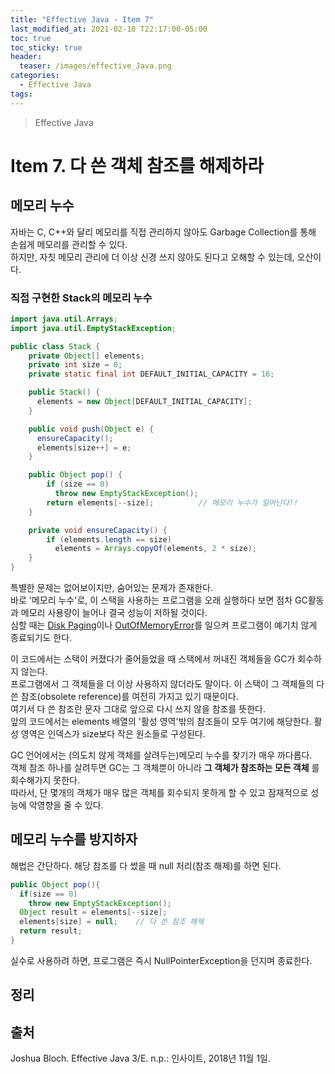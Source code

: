 ```yaml
---
title: "Effective Java - Item 7"
last_modified_at: 2021-02-18 T22:17:00-05:00
toc: true
toc_sticky: true
header:
  teaser: /images/effective_Java.png
categories: 
  - Effective Java
tags:
---
```


> Effective Java

Item 7. 다 쓴 객체 참조를 해제하라
=============
## 메모리 누수
자바는 C, C++와 달리 메모리를 직접 관리하지 않아도 Garbage Collection를 통해 손쉽게 메모리를 관리할 수 있다.  
하지만, 자칫 메모리 관리에 더 이상 신경 쓰지 않아도 된다고 오해할 수 있는데, 오산이다.  
### 직접 구현한 Stack의 메모리 누수
```java
import java.util.Arrays;
import java.util.EmptyStackException;

public class Stack {
    private Object[] elements;
    private int size = 0;
    private static final int DEFAULT_INITIAL_CAPACITY = 16;

    public Stack() {
      elements = new Object[DEFAULT_INITIAL_CAPACITY];
    }

    public void push(Object e) {
      ensureCapacity();
      elements[size++] = e;
    }

    public Object pop() {
        if (size == 0)
          throw new EmptyStackException();
        return elements[--size];          // 메모리 누수가 일어난다!!
    }

    private void ensureCapacity() {
        if (elements.length == size)
          elements = Arrays.copyOf(elements, 2 * size);
    }
}
```
특별한 문제는 없어보이지만, 숨어있는 문제가 존재한다.  
바로 '메모리 누수'로, 이 스택을 사용하는 프로그램을 오래 실행하다 보면 점차 GC활동과 메모리 사용량이 늘어나 결국 성능이 저하될 것이다.  
심할 때는 [Disk Paging](http://www.terms.co.kr/paging.htm)이나 [OutOfMemoryError](https://sejoung.github.io/2019/03/2019-03-20-Understand_the_OutOfMemoryError_Exception/#%EA%B0%9D%EC%B2%B4-%EB%B3%B4%EB%A5%98-%EC%A4%91-Finalization-%EB%AA%A8%EB%8B%88%ED%84%B0%EB%A7%81)를 일으켜 프로그램이 예기치 않게 종료되기도 한다.  

이 코드에서는 스택이 커졌다가 줄어들었을 때 스택에서 꺼내진 객체들을 GC가 회수하지 않는다.  
프로그램에서 그 객체들을 더 이상 사용하지 않더라도 말이다. 이 스택이 그 객체들의 다 쓴 참조(obsolete reference)를 여전히 가지고 있기 때문이다.  
여기서 다 쓴 참조란 문자 그대로 앞으로 다시 쓰지 않을 참조를 뜻한다.  
앞의 코드에서는 elements 배열의 '활성 영역'밖의 참조들이 모두 여기에 해당한다. 활성 영역은 인덱스가 size보다 작은 원소들로 구성된다.  

GC 언어에서는 (의도치 않게 객체를 살려두는)메모리 누수를 찾기가 매우 까다롭다.  
객체 참조 하나를 살려두면 GC는 그 객체뿐이 아니라 **그 객체가 참조하는 모든 객체** 를 회수해가지 못한다.  
따라서, 단 몇개의 객체가 매우 많은 객체를 회수되지 못하게 할 수 있고 잠재적으로 성능에 악영향을 줄 수 있다.  

## 메모리 누수를 방지하자
해법은 간단하다. 해당 참조를 다 썼을 때 null 처리(참조 해제)를 하면 된다.  
```java
public Object pop(){
  if(size == 0)
    throw new EmptyStackException();
  Object result = elements[--size];
  elements[size] = null;    // 다 쓴 참조 해제
  return result;
}
```
실수로 사용하려 하면, 프로그램은 즉시 NullPointerException을 던지며 종료한다.  




## 정리

## 출처
Joshua Bloch. Effective Java 3/E. n.p.: 인사이트, 2018년 11월 1일.  